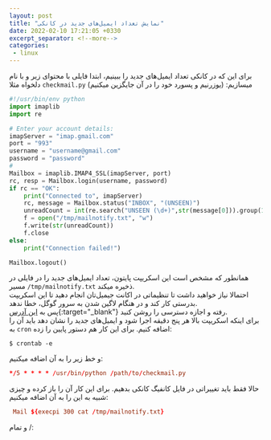 ```yaml
---
layout: post
title: "نمایش تعداد ایمیل‌های جدید در کانکی"
date: 2022-02-10 17:21:05 +0330
excerpt_separator: <!--more-->
categories:
 - linux
---
```

برای این که در کانکی تعداد ایمیل‌های جدید را ببینیم، ابتدا فایلی با محتوای زیر و با نام دلخواه مثلا `checkmail.py` میسازیم: (یوزرنیم و پسورد خود را در آن جایگزین میکنیم)
<!--more-->
```python
#!/usr/bin/env python
import imaplib
import re

# Enter your account details:
imapServer = "imap.gmail.com"
port = "993"
username = "username@gmail.com"
password = "password"
#
Mailbox = imaplib.IMAP4_SSL(imapServer, port)
rc, resp = Mailbox.login(username, password)
if rc == "OK":
    print("Connected to", imapServer)
    rc, message = Mailbox.status("INBOX", "(UNSEEN)")
    unreadCount = int(re.search("UNSEEN (\d+)",str(message[0])).group(1))
    f = open("/tmp/mailnotify.txt", "w")
    f.write(str(unreadCount))
    f.close
else:
    print("Connection failed!")

Mailbox.logout()
```  
همانطور که مشخص است این اسکریپت پایتون، تعداد ایمیل‌های جدید را در فایلی در مسیر `/tmp/mailnotify.txt` ذخیره میکند.  
احتمالا نیاز خواهید داشت تا تنظیماتی در اکانت جیمیل‌تان انجام دهید تا این اسکریپت بدرستی کار کند و در  هنگام لاگین شدن به سرور گوگل، خطا ندهد.  
پس به [این آدرس](https://myaccount.google.com/lesssecureapps){:target="_blank"} رفته و اجازه دسترسی را روشن کنید.  
برای اینکه اسکریپت بالا هر پنج دقیقه اجرا شود و ایمیل‌های جدید را نشان دهد باید آن را به `cron` اضافه کنیم. برای این کار هم دستور پایین را زده:
```console
$ crontab -e
```  
و خط زیر را به آن اضافه میکنیم:
```conf
*/5 * * * * /usr/bin/python /path/to/checkmail.py
```  
حالا فقط باید  تغییراتی در فایل کانفیگ کانکی بدهیم. برای این کار آن را باز کرده و چیزی شبیه به این را به آن اضافه میکنیم:
```conf
 Mail ${execpi 300 cat /tmp/mailnotify.txt}
 ```  
و تمام /: